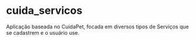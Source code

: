 # cuida_servicos
Aplicação baseada no CuidaPet, focada em diversos tipos de Serviços que se cadastrem e o usuário use.
